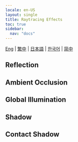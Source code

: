 ```yaml
---
locale: en-US
layout: single
title: Raytracing Effects
toc: true
sidebar:
  nav: "docs"
---
```

[Eng](/dancexr/features/raytracing) | [繁中](/tw/dancexr/features/raytracing) | [日本語](/jp/dancexr/features/raytracing) | [한국어](/kr/dancexr/features/raytracing) | [简中](/zh/dancexr/features/raytracing)


## Reflection

## Ambient Occlusion

## Global Illumination

## Shadow

## Contact Shadow